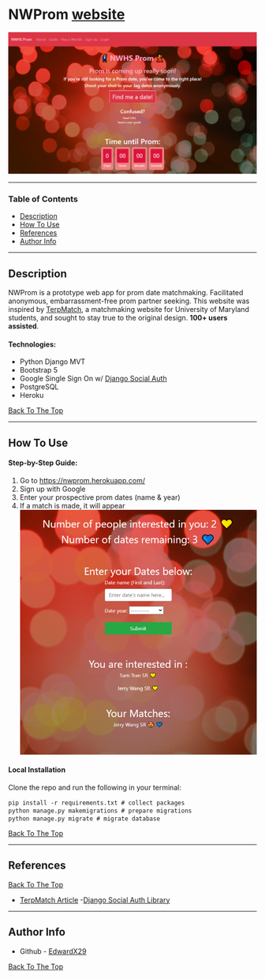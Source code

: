 # NWProm [website](https://nwprom.herokuapp.com)

![Project Image](./nwprom1.png)

---
### Table of Contents

- [Description](#description)
- [How To Use](#how-to-use)
- [References](#references)
- [Author Info](#author-info)

---

## Description

NWProm is a prototype web app for prom date matchmaking. Facilitated anonymous, embarrassment-free prom partner seeking. This website was inspired by [TerpMatch](https://dbknews.com/2019/12/06/umd-terpmatch-dating-website-anonymous/), a matchmaking website for University of Maryland students, and sought to stay true to the original design. **100+ users assisted**.

#### Technologies:

- Python Django MVT
- Bootstrap 5
- Google Single Sign On w/ [Django Social Auth](https://pypi.org/project/django-social-auth/)
- PostgreSQL
- Heroku

[Back To The Top](#nwprom-website)

---

## How To Use

#### Step-by-Step Guide:
  1. Go to https://nwprom.herokuapp.com/
  2. Sign up with Google
  3. Enter your prospective prom dates (name & year)
  4. If a match is made, it will appear
  ![Match Image](./nwpromMatch.png)


#### Local Installation 
Clone the repo and run the following in your terminal:
```shell
pip install -r requirements.txt # collect packages
python manage.py makemigrations # prepare migrations
python manage.py migrate # migrate database
```



[Back To The Top](#nwprom-website)

---

## References
[Back To The Top](#nwprom-website)
- [TerpMatch Article](https://dbknews.com/2019/12/06/umd-terpmatch-dating-website-anonymous/)
-[Django Social Auth Library](https://pypi.org/project/django-social-auth/)
---

## Author Info

- Github - [EdwardX29](https://github.com/edwardx29)

[Back To The Top](#nwprom-website)
